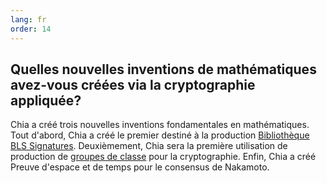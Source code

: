 ```yaml
---
lang: fr
order: 14
---
```


Quelles nouvelles inventions de mathématiques avez-vous créées via la cryptographie appliquée?
-----------------------

Chia a créé trois nouvelles inventions fondamentales en mathématiques. Tout d'abord, Chia a créé le premier destiné à la production [Bibliothèque BLS Signatures](https://github.com/Chia-Network/bls-signatures). Deuxièmement, Chia sera la première utilisation de production de [groupes de classe](https://github.com/Chia-Network/vdf-competition/blob/master/classgroups.pdf) pour la cryptographie. Enfin, Chia a créé Preuve d'espace et de temps pour le consensus de Nakamoto.
